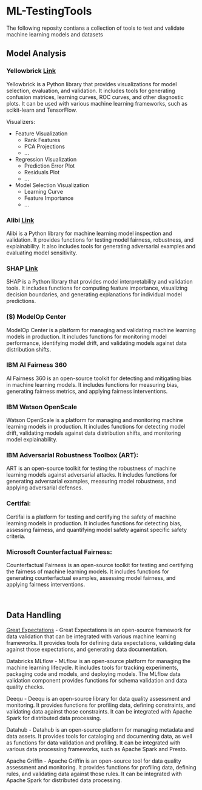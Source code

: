# ML-TestingTools
The following reposity contians a collection of tools to test and validate machine learning models and datasets


## Model Analysis

### Yellowbrick [Link](https://www.scikit-yb.org/en/latest/)
Yellowbrick is a Python library that provides visualizations for model selection, evaluation, and validation. It includes tools for generating confusion matrices, learning curves, ROC curves, and other diagnostic plots. It can be used with various machine learning frameworks, such as scikit-learn and TensorFlow.

Visualizers:
- Feature Visualization
  - Rank Features
  - PCA Projections
  - ...
- Regression Visualization
  - Prediction Error Plot
  - Residuals Plot
  - ...
- Model Selection Visualization
  - Learning Curve
  - Feature Importance
  - ...

### Alibi [Link](https://github.com/SeldonIO/alibi)
Alibi is a Python library for machine learning model inspection and validation. It provides functions for testing model fairness, robustness, and explainability. It also includes tools for generating adversarial examples and evaluating model sensitivity.

### SHAP [Link](https://shap.readthedocs.io/en/latest/index.html)
SHAP is a Python library that provides model interpretability and validation tools. It includes functions for computing feature importance, visualizing decision boundaries, and generating explanations for individual model predictions.

### ($) ModelOp Center 
ModelOp Center is a platform for managing and validating machine learning models in production. It includes functions for monitoring model performance, identifying model drift, and validating models against data distribution shifts.

### IBM AI Fairness 360
AI Fairness 360 is an open-source toolkit for detecting and mitigating bias in machine learning models. It includes functions for measuring bias, generating fairness metrics, and applying fairness interventions.

### IBM Watson OpenScale
Watson OpenScale is a platform for managing and monitoring machine learning models in production. It includes functions for detecting model drift, validating models against data distribution shifts, and monitoring model explainability.

### IBM Adversarial Robustness Toolbox (ART): 
ART is an open-source toolkit for testing the robustness of machine learning models against adversarial attacks. It includes functions for generating adversarial examples, measuring model robustness, and applying adversarial defenses.

### Certifai: 
Certifai is a platform for testing and certifying the safety of machine learning models in production. It includes functions for detecting bias, assessing fairness, and quantifying model safety against specific safety criteria.

### Microsoft Counterfactual Fairness: 
Counterfactual Fairness is an open-source toolkit for testing and certifying the fairness of machine learning models. It includes functions for generating counterfactual examples, assessing model fairness, and applying fairness interventions.

<br>

## Data Handling
[Great Expectations](https://greatexpectations.io/) - Great Expectations is an open-source framework for data validation that can be integrated with various machine learning frameworks. It provides tools for defining data expectations, validating data against those expectations, and generating data documentation.

Databricks MLflow - MLflow is an open-source platform for managing the machine learning lifecycle. It includes tools for tracking experiments, packaging code and models, and deploying models. The MLflow data validation component provides functions for schema validation and data quality checks.

Deequ - Deequ is an open-source library for data quality assessment and monitoring. It provides functions for profiling data, defining constraints, and validating data against those constraints. It can be integrated with Apache Spark for distributed data processing.

Datahub - Datahub is an open-source platform for managing metadata and data assets. It provides tools for cataloging and documenting data, as well as functions for data validation and profiling. It can be integrated with various data processing frameworks, such as Apache Spark and Presto.

Apache Griffin - Apache Griffin is an open-source tool for data quality assessment and monitoring. It provides functions for profiling data, defining rules, and validating data against those rules. It can be integrated with Apache Spark for distributed data processing.
